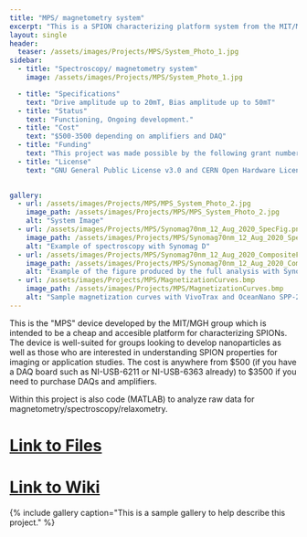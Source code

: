 ```yaml
---
title: "MPS/ magnetometry system"
excerpt: "This is a SPION characterizing platform system from the MIT/MGH group"
layout: single
header:
  teaser: /assets/images/Projects/MPS/System_Photo_1.jpg
sidebar:
  - title: "Spectroscopy/ magnetometry system"
    image: /assets/images/Projects/MPS/System_Photo_1.jpg

  - title: "Specifications"
    text: "Drive amplitude up to 20mT, Bias amplitude up to 50mT"
  - title: "Status"
    text: "Functioning, Ongoing development."
  - title: "Cost"
    text: "$500-3500 depending on amplifiers and DAQ"
  - title: "Funding"
    text: "This project was made possible by the following grant numbers: NIBIB U01EB025121 NIMH R24106053 and NSF GRFP 1122374"
  - title: "License"
    text: "GNU General Public License v3.0 and CERN Open Hardware License v1.2"

    
gallery:
  - url: /assets/images/Projects/MPS/MPS_System_Photo_2.jpg
    image_path: /assets/images/Projects/MPS/MPS_System_Photo_2.jpg
    alt: "System Image"
  - url: /assets/images/Projects/MPS/Synomag70nm_12_Aug_2020_SpecFig.png
    image_path: /assets/images/Projects/MPS/Synomag70nm_12_Aug_2020_SpecFig.png
    alt: "Example of spectroscopy with Synomag D"
  - url: /assets/images/Projects/MPS/Synomag70nm_12_Aug_2020_CompositeFig_UpdateUncal.png
    image_path: /assets/images/Projects/MPS/Synomag70nm_12_Aug_2020_CompositeFig_UpdateUncal.png
    alt: "Example of the figure produced by the full analysis with Synomag D in ~2.5 minutes."
  - url: /assets/images/Projects/MPS/MagnetizationCurves.bmp
    image_path: /assets/images/Projects/MPS/MagnetizationCurves.bmp
    alt: "Sample magnetization curves with VivoTrax and OceanNano SPP-25-25"
---
```




This is the "MPS" device developed by the MIT/MGH group which is intended to be a cheap and accesible platform for characterizing SPIONs. The device is well-suited for groups looking to develop nanoparticles as well as those who are interested in understanding SPION properties for imaging or application studies. The cost is anywhere from $500 (if you have a DAQ board such as NI-USB-6211 or NI-USB-6363 already) to $3500 if you need to purchase DAQs and amplifiers. 

Within this project is also code (MATLAB) to analyze raw data for magnetometry/spectroscopy/relaxometry.
# [Link to Files](https://github.com/OS-MPI/MPS)
# [Link to Wiki](https://github.com/OS-MPI/MPS/wiki)
{% include gallery caption="This is a sample gallery to help describe this project." %}
